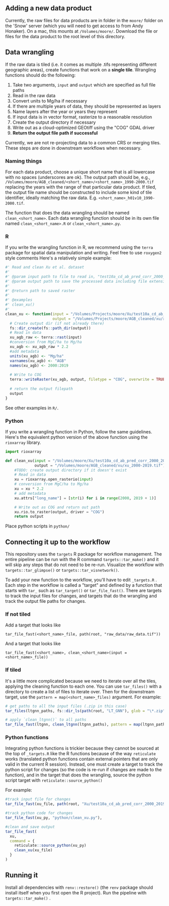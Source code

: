 ## Adding a new data product

Currently, the raw files for data products are in folder in the `moore/` folder on the 'Snow' server (which you will need to get access to from Andy Honaker).
On a mac, this mounts at `/Volumes/moore/`.
Download the file or files for the data product to the root level of this directory.

## Data wrangling

If the raw data is tiled (i.e. it comes as multiple .tifs representing different geographic areas), create functions that work on a **single tile**.
Wrangling functions should do the following:

1.  Take two arguments, `input` and `output` which are specified as full file paths
2.  Read in the raw data
3.  Convert units to Mg/ha if necessary
4.  If there are multiple years of data, they should be represented as layers
5.  Name layers after the year or years they represent
6.  If input data is in vector format, rasterize to a reasonable resolution
7.  Create the output directory if necessary
8.  Write out as a cloud-optimized GEOtiff using the "COG" GDAL driver
9.  **Return the output file path if successful**

Currently, we are not re-projecting data to a common CRS or merging tiles.
These steps are done in downstream workflows when necessary.

### Naming things

For each data product, choose a unique short name that is all lowercase with no spaces (underscores are ok).
The output path should be, e.g., `/Volumes/moore/AGB_cleaned/<short_name>/<short_name>_1990-2000.tif` replacing the years with the range of that particular data product.
If tiled, the output file name should be constructed to include some kind of tile identifier, ideally matching the raw data.
E.g. `<short_name>_h01v10_1990-2000.tif`.

The function that does the data wrangling should be named `clean_<short_name>`.
Each data wrangling function should be in its own file named `clean_<short_name>.R` or `clean_<short_name>.py`.

### R

If you write the wrangling function in R, we recommend using the `terra` package for spatial data manipulation and writing.
Feel free to use `roxygen2` style comments Here's a relatively simple example:

``` r
#' Read and clean Xu et al. dataset
#'
#' @param input path to file to read in, "test10a_cd_ab_pred_corr_2000_2019_v2.tif"
#' @param output path to save the processed data including file extension
#'
#' @return path to saved raster
#' 
#' @examples
#' clean_xu()
#'  
clean_xu <- function(input = "/Volumes/Projects/moore/Xu/test10a_cd_ab_pred_corr_2000_2019_v2.tif", 
                     output = "/Volumes/Projects/moore/AGB_cleaned/xu/xu_2000-2019.tif") {
  # Create output dir (if not already there)
  fs::dir_create(fs::path_dir(output))
  # Read in data
  xu_agb_raw <- terra::rast(input) 
  #conversion from MgC/ha to Mg/ha
  xu_agb <- xu_agb_raw * 2.2 
  #add metadata
  units(xu_agb) <- "Mg/ha"
  varnames(xu_agb) <- "AGB"
  names(xu_agb) <- 2000:2019
  
  # Write to COG
  terra::writeRaster(xu_agb, output, filetype = "COG", overwrite = TRUE)
  
  # return the output filepath
  output
}
```

See other examples in `R/`.

### Python

If you write a wrangling function in Python, follow the same guidelines.
Here's the equivalent python version of the above function using the `rioxarray` library.

``` python
import rioxarray

def clean_xu(input = "/Volumes/moore/Xu/test10a_cd_ab_pred_corr_2000_2019_v2.tif", 
             output = "/Volumes/moore/AGB_cleaned/xu/xu_2000-2019.tif"):
    #TODO: create output directory if it doesn't exist
    # Read in data
    xu = rioxarray.open_rasterio(input)
    # conversion from MgC/ha to Mg/ha
    xu = xu * 2.2
    # add metadata
    xu.attrs["long_name"] = [str(i) for i in range(2000, 2019 + 1)]

    # Write out as COG and return out path
    xu.rio.to_raster(output, driver = "COG")
    return output
```

Place python scripts in `python/`

## Connecting it up to the workflow

This repository uses the `targets` R package for workflow management.
The entire pipeline can be run with the R command `targets::tar_make()` and it will skip any steps that do not need to be re-run.
Visualize the workflow with `targets::tar_glimpse()` or `targets::tar_visnetwork()`.

To add your new function to the workflow, you'll have to edit `_targets.R` .
Each step in the workflow is called a "target" and defined by a function that starts with `tar_` such as `tar_target()` or `tar_file_fast()`.
There are targets to track the input files for changes, and targets that do the wrangling and track the output file paths for changes.

### If not tiled

Add a target that looks like

```         
tar_file_fast(<short_name>_file, path(root, "raw_data/raw_data.tif"))
```

And a target that looks like

```         
tar_file_fast(<short_name>, clean_<short_name>(input = <short_name>_file))
```

### If tiled

It's a little more complicated because we need to iterate over all the tiles, applying the cleaning function to each one.
You can use `tar_files()` with a directory to create a list of files to iterate over.
Then for the downstream target, use the `pattern = map(<short_name>_files)` argument.
For example:

``` r
# get paths to all the input files (.zip in this case)
tar_files(ltgnn_paths, fs::dir_ls(path(root, "LT_GNN"), glob = "\*.zip"), format = "file_fast"),

# apply `clean_ltgnn()` to all paths
tar_file_fast(ltgnn, clean_ltgnn(ltgnn_paths), pattern = map(ltgnn_paths))
```

### Python functions

Integrating python functions is trickier because they cannot be sourced at the top of `_targets.R` like the R functions because of the way `reticulate` works (translated python functions contain external pointers that are only valid in the current R session).
Instead, one must create a target to track the python script for changes (so the code is re-run if changes are made to the function), and in the target that does the wrangling, source the python script target with `reticulate::source_python()`

For example:

``` r
#track input file for changes
tar_file_fast(xu_file, path(root, "Xu/test10a_cd_ab_pred_corr_2000_2019_v2.tif")),

#track python code for changes
tar_file_fast(xu_py, "python/clean_xu.py"),

#clean and save output
tar_file_fast(
  xu,
  command = {
    reticulate::source_python(xu_py)
    clean_xu(xu_file)
  }
)
```

## Running it

Install all dependencies with `renv::restore()` (the `renv` package should install itself when you first open the R project).
Run the pipeline with `targets::tar_make()` .

